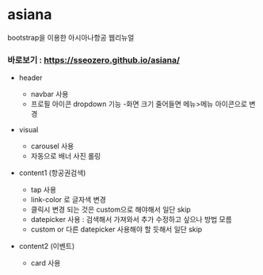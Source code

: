 # asiana
bootstrap을 이용한 아시아나항공 웹리뉴얼 
### 바로보기 : https://sseozero.github.io/asiana/


- header
    - navbar 사용
    - 프로필 아이콘 dropdown 기능 
    -화면 크기 줄어들면 메뉴>메뉴 아이콘으로 변경

- visual
    - carousel 사용
    - 자동으로 배너 사진 롤링
    


- content1 (항공권검색)
    - tap 사용 
     - link-color 로 글자색 변경
     - 클릭시 변경 되는 것은 custom으로 해야해서 일단 skip
    - datepicker 사용  : 검색해서 가져와서 추가 수정하고 싶으나 방법 모름
     - custom or 다른 datepicker 사용해야 할 듯해서 일단 skip

- content2 (이벤트)
    - card 사용
